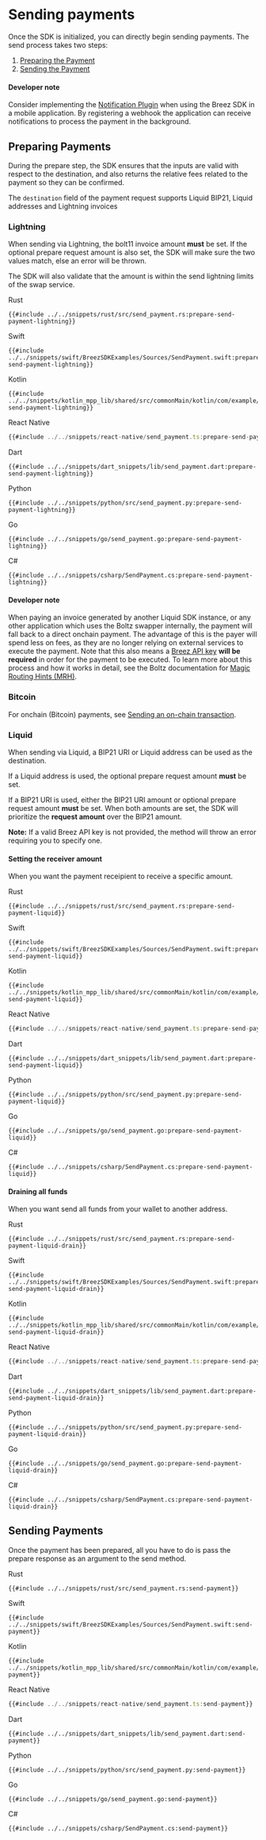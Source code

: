 # Sending payments

Once the SDK is initialized, you can directly begin sending payments. The send process takes two steps:
1. [Preparing the Payment](send_payment.md#preparing-payments)
1. [Sending the Payment](send_payment.md#sending-payments-1)

<div class="warning">
<h4>Developer note</h4>
Consider implementing the <a href="/notifications/getting_started.md">Notification Plugin</a> when using the Breez SDK in a mobile application. By registering a webhook the application can receive notifications to process the payment in the background.
</div>

## Preparing Payments 
During the prepare step, the SDK ensures that the inputs are valid with respect to the destination,
and also returns the relative fees related to the payment so they can be confirmed. 

The `destination` field of the payment request supports Liquid BIP21, Liquid addresses and Lightning invoices

### Lightning
When sending via Lightning, the bolt11 invoice amount **must** be set. If the optional prepare request amount is also set, the SDK will make sure the two values match, else an error will be thrown. 

The SDK will also validate that the amount is within the send lightning limits of the swap service.

<custom-tabs category="lang">
<div slot="title">Rust</div>
<section>

```rust,ignore
{{#include ../../snippets/rust/src/send_payment.rs:prepare-send-payment-lightning}}
```
</section>

<div slot="title">Swift</div>
<section>

```swift,ignore
{{#include ../../snippets/swift/BreezSDKExamples/Sources/SendPayment.swift:prepare-send-payment-lightning}}
```
</section>

<div slot="title">Kotlin</div>
<section>

```kotlin,ignore
{{#include ../../snippets/kotlin_mpp_lib/shared/src/commonMain/kotlin/com/example/kotlinmpplib/SendPayment.kt:prepare-send-payment-lightning}}
```
</section>

<div slot="title">React Native</div>
<section>

```typescript
{{#include ../../snippets/react-native/send_payment.ts:prepare-send-payment-lightning}}
```
</section>

<div slot="title">Dart</div>
<section>

```dart,ignore
{{#include ../../snippets/dart_snippets/lib/send_payment.dart:prepare-send-payment-lightning}}
```
</section>

<div slot="title">Python</div>
<section>

```python,ignore 
{{#include ../../snippets/python/src/send_payment.py:prepare-send-payment-lightning}}
```
</section>

<div slot="title">Go</div>
<section>

```go,ignore
{{#include ../../snippets/go/send_payment.go:prepare-send-payment-lightning}}
```
</section>

<div slot="title">C#</div>
<section>

```cs,ignore
{{#include ../../snippets/csharp/SendPayment.cs:prepare-send-payment-lightning}}
```
</section>
</custom-tabs>

<div class="warning">
<h4>Developer note</h4>
When paying an invoice generated by another Liquid SDK instance, or any other application which uses the Boltz swapper internally, the payment will fall back to a direct onchain payment. 
The advantage of this is the payer will spend less on fees, as they are no longer relying on external services to execute the payment. 
Note that this also means a <a target="_blank" href="{{api_key_form_uri}}">Breez API key</a> <b>will be required</b> in order for the payment to be executed. 
To learn more about this process and how it works in detail, see the Boltz documentation for  <a target="_blank" href="https://docs.boltz.exchange/v/api/magic-routing-hints">Magic Routing Hints (MRH)</a>.
</div>

### Bitcoin

For onchain (Bitcoin) payments, see [Sending an on-chain transaction](pay_onchain.md).

### Liquid
When sending via Liquid, a BIP21 URI or Liquid address can be used as the destination. 

If a Liquid address is used, the optional prepare request amount **must** be set. 

If a BIP21 URI is used, either the BIP21 URI amount or optional prepare request amount **must** be set. When both amounts are set, the SDK will prioritize the **request amount** over the BIP21 amount.

**Note:** If a valid Breez API key is not provided, the method will throw an error requiring you to specify one.

#### Setting the receiver amount
When you want the payment receipient to receive a specific amount.

<custom-tabs category="lang">
<div slot="title">Rust</div>
<section>

```rust,ignore
{{#include ../../snippets/rust/src/send_payment.rs:prepare-send-payment-liquid}}
```
</section>

<div slot="title">Swift</div>
<section>

```swift,ignore
{{#include ../../snippets/swift/BreezSDKExamples/Sources/SendPayment.swift:prepare-send-payment-liquid}}
```
</section>

<div slot="title">Kotlin</div>
<section>

```kotlin,ignore
{{#include ../../snippets/kotlin_mpp_lib/shared/src/commonMain/kotlin/com/example/kotlinmpplib/SendPayment.kt:prepare-send-payment-liquid}}
```
</section>

<div slot="title">React Native</div>
<section>

```typescript
{{#include ../../snippets/react-native/send_payment.ts:prepare-send-payment-liquid}}
```
</section>

<div slot="title">Dart</div>
<section>

```dart,ignore
{{#include ../../snippets/dart_snippets/lib/send_payment.dart:prepare-send-payment-liquid}}
```
</section>

<div slot="title">Python</div>
<section>

```python,ignore 
{{#include ../../snippets/python/src/send_payment.py:prepare-send-payment-liquid}}
```
</section>

<div slot="title">Go</div>
<section>

```go,ignore
{{#include ../../snippets/go/send_payment.go:prepare-send-payment-liquid}}
```
</section>

<div slot="title">C#</div>
<section>

```cs,ignore
{{#include ../../snippets/csharp/SendPayment.cs:prepare-send-payment-liquid}}
```
</section>
</custom-tabs>

#### Draining all funds
When you want send all funds from your wallet to another address.

<custom-tabs category="lang">
<div slot="title">Rust</div>
<section>

```rust,ignore
{{#include ../../snippets/rust/src/send_payment.rs:prepare-send-payment-liquid-drain}}
```
</section>

<div slot="title">Swift</div>
<section>

```swift,ignore
{{#include ../../snippets/swift/BreezSDKExamples/Sources/SendPayment.swift:prepare-send-payment-liquid-drain}}
```
</section>

<div slot="title">Kotlin</div>
<section>

```kotlin,ignore
{{#include ../../snippets/kotlin_mpp_lib/shared/src/commonMain/kotlin/com/example/kotlinmpplib/SendPayment.kt:prepare-send-payment-liquid-drain}}
```
</section>

<div slot="title">React Native</div>
<section>

```typescript
{{#include ../../snippets/react-native/send_payment.ts:prepare-send-payment-liquid-drain}}
```
</section>

<div slot="title">Dart</div>
<section>

```dart,ignore
{{#include ../../snippets/dart_snippets/lib/send_payment.dart:prepare-send-payment-liquid-drain}}
```
</section>

<div slot="title">Python</div>
<section>

```python,ignore 
{{#include ../../snippets/python/src/send_payment.py:prepare-send-payment-liquid-drain}}
```
</section>

<div slot="title">Go</div>
<section>

```go,ignore
{{#include ../../snippets/go/send_payment.go:prepare-send-payment-liquid-drain}}
```
</section>

<div slot="title">C#</div>
<section>

```cs,ignore
{{#include ../../snippets/csharp/SendPayment.cs:prepare-send-payment-liquid-drain}}
```
</section>
</custom-tabs>


## Sending Payments
Once the payment has been prepared, all you have to do is pass the prepare response as an argument to the
send method.

<custom-tabs category="lang">
<div slot="title">Rust</div>
<section>

```rust,ignore
{{#include ../../snippets/rust/src/send_payment.rs:send-payment}}
```
</section>

<div slot="title">Swift</div>
<section>

```swift,ignore
{{#include ../../snippets/swift/BreezSDKExamples/Sources/SendPayment.swift:send-payment}}
```
</section>

<div slot="title">Kotlin</div>
<section>

```kotlin,ignore
{{#include ../../snippets/kotlin_mpp_lib/shared/src/commonMain/kotlin/com/example/kotlinmpplib/SendPayment.kt:send-payment}}
```
</section>

<div slot="title">React Native</div>
<section>

```typescript
{{#include ../../snippets/react-native/send_payment.ts:send-payment}}
```
</section>

<div slot="title">Dart</div>
<section>

```dart,ignore
{{#include ../../snippets/dart_snippets/lib/send_payment.dart:send-payment}}
```
</section>

<div slot="title">Python</div>
<section>

```python,ignore 
{{#include ../../snippets/python/src/send_payment.py:send-payment}}
```
</section>

<div slot="title">Go</div>
<section>

```go,ignore
{{#include ../../snippets/go/send_payment.go:send-payment}}
```
</section>

<div slot="title">C#</div>
<section>

```cs,ignore
{{#include ../../snippets/csharp/SendPayment.cs:send-payment}}
```
</section>
</custom-tabs>
